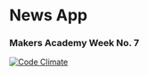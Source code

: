 # News App
### Makers Academy Week No. 7

[![Code Climate](https://codeclimate.com/github/KatHicks/news-app-project/badges/gpa.svg)](https://codeclimate.com/github/KatHicks/news-app-project)
